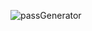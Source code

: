 ![passGenerator](https://user-images.githubusercontent.com/72157067/120075463-96b5a680-c0b6-11eb-9348-9ef8687e71c4.png)
